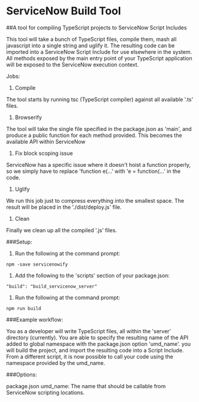 # ServiceNow Build Tool

##A tool for compiling TypeScript projects to ServiceNow Script Includes

This tool will take a bunch of TypeScript files, compile them, mash all javascript into a single string and uglify it. The resulting code can be imported into a ServiceNow Script Include for use elsewhere in the system. All methods exposed by the main entry point of your TypeScript application will be exposed to the ServiceNow execution context.

Jobs:

1. Compile

The tool starts by running tsc (TypeScript compiler) against all available '.ts' files.

1. Browserify

The tool will take the single file specified in the package.json as 'main', and produce a public function for each method provided. This becomes the available API within ServiceNow

1. Fix block scoping issue

ServiceNow has a specific issue where it doesn't hoist a function properly, so we simply have to replace 'function e(...' with 'e = function(...' in the code.

1. Uglify

We run this job just to compress everything into the smallest space. The result will be placed in the './dist/deploy.js' file.

1. Clean

Finally we clean up all the compiled '.js' files.

###Setup:

1. Run the following at the command prompt:

  `npm -save servicenowify`

1. Add the following to the 'scripts' section of your package.json:

  `"build": "build_servicenow_server"`

1. Run the following at the command prompt:

  `npm run build`

###Example workflow:

You as a developer will write TypeScript files, all within the 'server' directory (currently). You are able to specify the resulting name of the API added to global namespace with the package.json option 'umd_name'. you will build the project, and import the resulting code into a Script Include. From a different script, it is now possible to call your code using the namespace provided by the umd_name.

###Options:

package.json
umd_name: The name that should be callable from ServiceNow scripting locations.